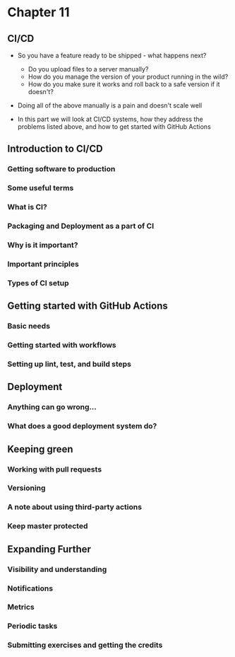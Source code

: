 # Chapter 11

## CI/CD
- So you have a feature ready to be shipped - what happens next?
    - Do you upload files to a server manually?
    - How do you manage the version of your product running in the wild?
    - How do you make sure it works and roll back to a safe version if it doesn't?

- Doing all of the above manually is a pain and doesn't scale well

- In this part we will look at CI/CD systems, how they address the problems listed above, and how to get started with GitHub Actions

## Introduction to CI/CD

### Getting software to production

### Some useful terms

### What is CI?

### Packaging and Deployment as a part of CI

### Why is it important?

### Important principles

### Types of CI setup

## Getting started with GitHub Actions

### Basic needs

### Getting started with workflows

### Setting up lint, test, and build steps

## Deployment

### Anything can go wrong...

### What does a good deployment system do?

## Keeping green

### Working with pull requests

### Versioning

### A note about using third-party actions

### Keep master protected

## Expanding Further

### Visibility and understanding

### Notifications

### Metrics

### Periodic tasks

### Submitting exercises and getting the credits